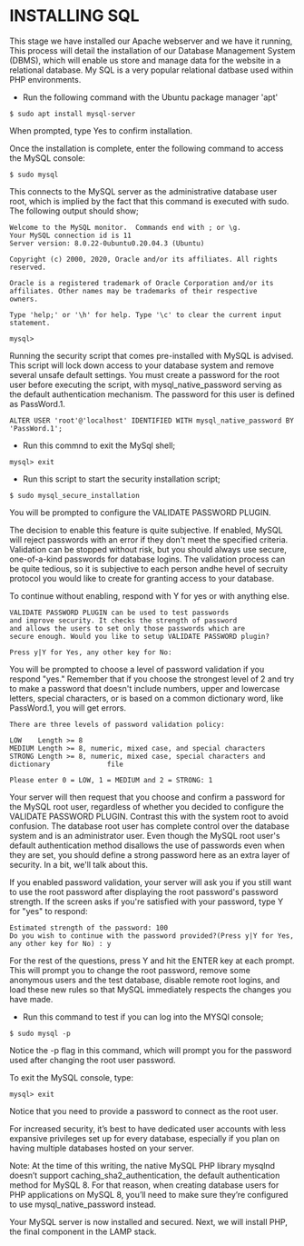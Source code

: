 # INSTALLING SQL #
This stage we have installed our Apache webserver and we have it running, This process will detail the installation of our Database Management System (DBMS), which will enable us store and manage data for the website in a relational database. My SQL is a very popular relational datbase used within PHP environments.

* Run the following command with the Ubuntu package manager 'apt' 
````
$ sudo apt install mysql-server
````
When prompted, type Yes to confirm installation.

Once the installation is complete, enter the following command to access the MySQL console:

````
$ sudo mysql
````

This connects to the MySQL server as the administrative database user root, which is implied by the fact that this command is executed with sudo. 
The following output should show;

````
Welcome to the MySQL monitor.  Commands end with ; or \g.
Your MySQL connection id is 11
Server version: 8.0.22-0ubuntu0.20.04.3 (Ubuntu)

Copyright (c) 2000, 2020, Oracle and/or its affiliates. All rights reserved.

Oracle is a registered trademark of Oracle Corporation and/or its
affiliates. Other names may be trademarks of their respective
owners.

Type 'help;' or '\h' for help. Type '\c' to clear the current input statement.

mysql> 
````
Running the security script that comes pre-installed with MySQL is advised. This script will lock down access to your database system and remove several unsafe default settings. You must create a password for the root user before executing the script, with mysql_native_password serving as the default authentication mechanism. The password for this user is defined as PassWord.1.

````
ALTER USER 'root'@'localhost' IDENTIFIED WITH mysql_native_password BY 'PassWord.1';
````
* Run this commnd to exit the MySql shell; 
````
mysql> exit
````
* Run this script to start the security installation script; 
````
$ sudo mysql_secure_installation
````
You will be prompted to configure the VALIDATE PASSWORD PLUGIN.

The decision to enable this feature is quite subjective. If enabled, MySQL will reject passwords with an error if they don't meet the specified criteria. Validation can be stopped without risk, but you should always use secure, one-of-a-kind passwords for database logins. The validation process can be quite tedious, so it is subjective to each person andhe hevel of secruity protocol you would like to create for granting access to your database.

To continue without enabling, respond with Y for yes or with anything else.
````
VALIDATE PASSWORD PLUGIN can be used to test passwords
and improve security. It checks the strength of password
and allows the users to set only those passwords which are
secure enough. Would you like to setup VALIDATE PASSWORD plugin?

Press y|Y for Yes, any other key for No:
````
You will be prompted to choose a level of password validation if you respond "yes." Remember that if you choose the strongest level of 2 and try to make a password that doesn't include numbers, upper and lowercase letters, special characters, or is based on a common dictionary word, like PassWord.1, you will get errors.
````
There are three levels of password validation policy:

LOW    Length >= 8
MEDIUM Length >= 8, numeric, mixed case, and special characters
STRONG Length >= 8, numeric, mixed case, special characters and dictionary              file

Please enter 0 = LOW, 1 = MEDIUM and 2 = STRONG: 1
````
Your server will then request that you choose and confirm a password for the MySQL root user, regardless of whether you decided to configure the VALIDATE PASSWORD PLUGIN. Contrast this with the system root to avoid confusion. The database root user has complete control over the database system and is an administrator user. Even though the MySQL root user's default authentication method disallows the use of passwords even when they are set, you should define a strong password here as an extra layer of security. In a bit, we'll talk about this.


If you enabled password validation, your server will ask you if you still want to use the root password after displaying the root password's password strength. If the screen asks if you're satisfied with your password, type Y for "yes" to respond:

````
Estimated strength of the password: 100 
Do you wish to continue with the password provided?(Press y|Y for Yes, any other key for No) : y
````
For the rest of the questions, press Y and hit the ENTER key at each prompt. This will prompt you to change the root password, remove some anonymous users and the test database, disable remote root logins, and load these new rules so that MySQL immediately respects the changes you have made.

* Run this command to test if you can log into the MYSQl console;
````
$ sudo mysql -p
````
Notice the -p flag in this command, which will prompt you for the password used after changing the root user password.

To exit the MySQL console, type:
````
mysql> exit
````
Notice that you need to provide a password to connect as the root user.

For increased security, it’s best to have dedicated user accounts with less expansive privileges set up for every database, especially if you plan on having multiple databases hosted on your server.

Note: At the time of this writing, the native MySQL PHP library mysqlnd doesn’t support caching_sha2_authentication, the default authentication method for MySQL 8. For that reason, when creating database users for PHP applications on MySQL 8, you’ll need to make sure they’re configured to use mysql_native_password instead.

Your MySQL server is now installed and secured. Next, we will install PHP, the final component in the LAMP stack.
